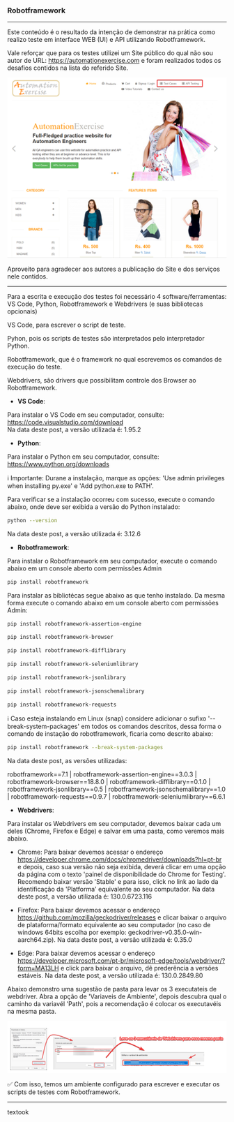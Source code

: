 ### Robotframework ###

----------

Este conteúdo é o resultado da intenção de demonstrar na prática como realizo teste em interface WEB (UI) e API utilizando Robotframework.

Vale reforçar que para os testes utilizei um Site público do qual não sou autor de URL: https://automationexercise.com e foram realizados todos os desafios contidos na lista do referido Site.


![Site_Teste_WEB](https://github.com/adielpereiramachado/Robot_Postman_Automationexercise_WEB_API/blob/main/Arquivos%20de%20apoio/Site_lista_teste.png)

Aproveito para agradecer aos autores a publicação do Site e dos serviços nele contidos.

-------------

Para a escrita e execução dos testes foi necessário 4 software/ferramentas: VS Code, Python, Robotframework e Webdrivers (e suas bibliotecas opcionais)

VS Code, para escrever o script de teste.

Pyhon, pois os scripts de testes são interpretados pelo interpretador Python.

Robotframework, que é o framework no qual escrevemos os comandos de execução do teste.

Webdrivers, são drivers que possibilitam controle dos Browser ao Robotframework.

- **VS Code**:
  
Para instalar o VS Code em seu computador, consulte: https://code.visualstudio.com/download  
Na data deste post, a versão utilizada é: 1.95.2

- **Python**:

Para instalar o Python em seu computador, consulte: https://www.python.org/downloads

:information_source: Importante: Durane a instalação, marque as opções: 'Use admin privileges when installing py.exe' e 'Add python.exe to PATH'.


Para verificar se a instalação ocorreu com sucesso, execute o comando abaixo, onde deve ser exibida a versão do Python instalado:


```bash
python --version
```

Na data deste post, a versão utilizada é: 3.12.6

- **Robotframework**:

Para instalar o Robotframework em seu computador, execute o comando abaixo em um console aberto com permissões Admin

```bash
pip install robotframework
```

Para instalar as bibliotécas segue abaixo as que tenho instalado. Da mesma forma execute o comando abaixo em um console aberto com permissões Admin:

```bash
pip install robotframework-assertion-engine
```

```bash
pip install robotframework-browser
```

```bash
pip install robotframework-difflibrary
```

```bash
pip install robotframework-seleniumlibrary
```

```bash
pip install robotframework-jsonlibrary
```

```bash
pip install robotframework-jsonschemalibrary
```

```bash
pip install robotframework-requests
```

:information_source: Caso esteja instalando em Linux (snap) considere adicionar o sufixo '--break-system-packages' em todos os comandos descritos, dessa forma o comando de instação do robotframework, ficaria como descrito abaixo: 

```bash
pip install robotframework --break-system-packages
```

Na data deste post, as versões utilizadas: 

robotframework==7.1 | robotframework-assertion-engine==3.0.3 | robotframework-browser==18.8.0 | robotframework-difflibrary==0.1.0 | robotframework-jsonlibrary==0.5 | robotframework-jsonschemalibrary==1.0 | robotframework-requests==0.9.7 | robotframework-seleniumlibrary==6.6.1


- **Webdrivers**:

Para instalar os Webdrivers em seu computador, devemos baixar cada um deles (Chrome, Firefox e Edge) e salvar em uma pasta, como veremos mais abaixo.

- Chrome: Para baixar devemos acessar o endereço https://developer.chrome.com/docs/chromedriver/downloads?hl=pt-br e depois, caso sua versão não seja exibida, deverá clicar em uma opção da página com o texto 'painel de disponibilidade do Chrome for Testing'. Recomendo baixar versão 'Stable' e para isso, click no link ao lado da identificação da 'Platforma' equivalente ao seu computador. 
Na data deste post, a versão utilizada é: 130.0.6723.116
  
- Firefox: Para baixar devemos acessar o endereço https://github.com/mozilla/geckodriver/releases e clicar baixar o arquivo de plataforma/formato equivalente ao seu computador (no caso de windows 64bits escolha por exemplo: geckodriver-v0.35.0-win-aarch64.zip). 
  Na data deste post, a versão utilizada é: 0.35.0

- Edge: Para baixar devemos acessar o endereço https://developer.microsoft.com/pt-br/microsoft-edge/tools/webdriver/?form=MA13LH e click para baixar o arquivo, dê prederência a versões estáveis. 
Na data deste post, a versão utilizada é: 130.0.2849.80

Abaixo demonstro uma sugestão de pasta para levar os 3 executateis de webdriver.
Abra a opção de 'Variaveis de Ambiente', depois descubra qual o caminho da variavél 'Path', pois a recomendação é colocar os executavéis na mesma pasta.

![Pasta_webdriver](https://github.com/adielpereiramachado/Robot_Postman_Automationexercise_WEB_API/blob/main/Arquivos%20de%20apoio/Pasta_webdriver.png)

:white_check_mark: Com isso, temos um ambiente configurado para escrever e executar os scripts de testes com Robotframework.

---------------

textook


